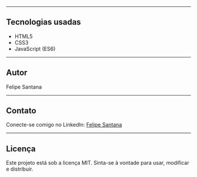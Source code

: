 
---

## Tecnologias usadas

- HTML5  
- CSS3  
- JavaScript (ES6)  

---

## Autor

Felipe Santana

---
## Contato

Conecte-se comigo no LinkedIn: [Felipe Santana](https://www.linkedin.com/in/felipesantanafps/)


---

## Licença

Este projeto está sob a licença MIT. Sinta-se à vontade para usar, modificar e distribuir.
